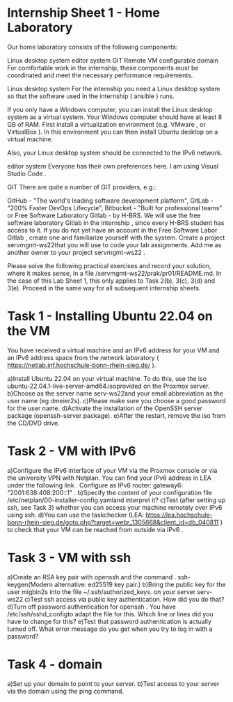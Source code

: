 # Internship Sheet 1 - Home Laboratory
Our home laboratory consists of the following components:

Linux desktop system
editor system
GIT
Remote VM
configurable domain
For comfortable work in the internship, these components must be coordinated and meet the necessary performance requirements.

 

Linux desktop system
For the internship you need a Linux desktop system so that the software used in the internship ( ansible ) runs.

If you only have a Windows computer, you can install the Linux desktop system as a virtual system. Your Windows computer should have at least 8 GB of RAM. First install a virtualization environment (e.g. VMware , or VirtualBox ). In this environment you can then install Ubuntu desktop on a virtual machine.

Also, your Linux desktop system should be connected to the IPv6 network.

 

editor system
Everyone has their own preferences here. I am using Visual Studio Code .

 

GIT
There are quite a number of GIT providers, e.g.:

GitHub - "The world's leading software development platform",
GitLab - "200% Faster DevOps Lifecycle",
Bitbucket - "Built for professional teams" or
Free Software Laboratory Gitlab - by H-BRS.
We will use the free software laboratory Gitlab in the internship , since every H-BRS student has access to it. If you do not yet have an account in the Free Software Labor Gitlab , create one and familiarize yourself with the system. Create a project servmgmt-ws22that you will use to code your lab assignments. Add me as another owner to your project servmgmt-ws22 .

 

Please solve the following practical exercises and record your solution, where it makes sense, in a file /servmgmt-ws22/prak/pr01/README.md. In the case of this Lab Sheet 1, this only applies to Task 2(b), 3(c), 3(d) and 3(e). Proceed in the same way for all subsequent internship sheets.

 

# Task 1 - Installing Ubuntu 22.04 on the VM
You have received a virtual machine and an IPv6 address for your VM and an IPv6 address space from the network laboratory ( https://netlab.inf.hochschule-bonn-rhein-sieg.de/ ).

a)Install Ubuntu 22.04 on your virtual machine. To do this, use the iso ubuntu-22.04.1-live-server-amd64.isoprovided on the Proxmox server.
b)Choose as the server name serv-ws22and your email abbreviation as the user name (eg dmeier2s).
c)Please make sure you choose a good password for the user name.
d)Activate the installation of the OpenSSH server package (openssh-server package).
e)After the restart, remove the iso from the CD/DVD drive.
 

# Task 2 - VM with IPv6
a)Configure the IPv6 interface of your VM via the Proxmox console or via the university VPN  with Netplan. You can find your IPv6 address in LEA under the following link . Configure as IPv6 router:
 gateway6: "2001:638:408:200::1" .
b)Specify the content of your configuration file /etc/netplan/00-installer-config.yamland interpret it?
c)Test (after setting up ssh, see Task 3) whether you can access your machine remotely over IPv6 using ssh.
d)You can use the taskchecker (LEA: https://lea.hochschule-bonn-rhein-sieg.de/goto.php?target=webr_1305668&client_id=db_040811 ) to check that your VM can be reached from outside via IPv6 .
 

# Task 3 - VM with ssh
a)Create an RSA key pair with openssh and the command . ssh-keygen(Modern alternative: ed25519 key pair.)
b)Bring the public key for the user migbin2s  into the file ~/.ssh/authorized_keys. on your server serv-ws22 
c)Test ssh access via public key authentication. How did you do that?
d)Turn off password authentication for openssh . You have /etc/ssh/sshd_configto adapt the file for this. Which line or lines did you have to change for this?
e)Test that password authentication is actually turned off. What error message do you get when you try to log in with a password?
 

# Task 4 - domain
a)Set up your domain to point to your server.
b)Test access to your server via the domain using the ping command.